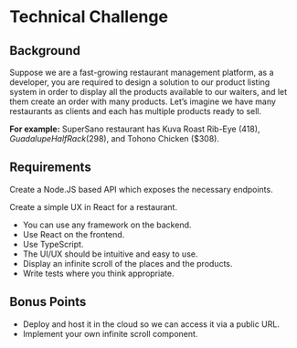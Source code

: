 # Technical Challenge

## Background

Suppose we are a fast-growing restaurant management platform, as a developer, you are required to design a
solution to our product listing system in order to display all the products available to our waiters, and let them
create an order with many products. Let’s imagine we have many restaurants as clients and each has multiple
products ready to sell.


**For example:** SuperSano restaurant has Kuva Roast Rib-Eye ($418), Guadalupe Half Rack ($298), and
Tohono Chicken ($308).

## Requirements

Create a Node.JS based API which exposes the necessary endpoints.

Create a simple UX in React for a restaurant.
- You can use any framework on the backend.
- Use React on the frontend.
- Use TypeScript.
- The UI/UX should be intuitive and easy to use.
- Display an infinite scroll of the places and the products.
- Write tests where you think appropriate.

## Bonus Points
- Deploy and host it in the cloud so we can access it via a public URL.
- Implement your own infinite scroll component.
